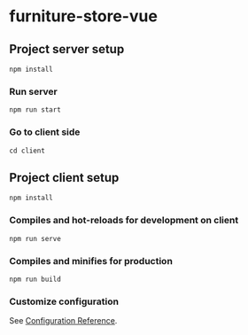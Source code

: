 # furniture-store-vue

## Project server setup
```
npm install
```
### Run server
```
npm run start
```
### Go to client side
```
cd client
```
## Project client setup
```
npm install
```
### Compiles and hot-reloads for development on client
```
npm run serve
```
### Compiles and minifies for production
```
npm run build
```
### Customize configuration
See [Configuration Reference](https://cli.vuejs.org/config/).
